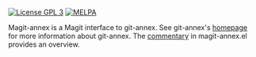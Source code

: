 [![License GPL 3][badge-license]](https://www.gnu.org/licenses/gpl-3.0.txt)
[![MELPA](https://melpa.org/packages/magit-annex-badge.svg)](https://melpa.org/#/magit-annex)

Magit-annex is a Magit interface to git-annex.  See git-annex's
[homepage][] for more information about git-annex.  The [commentary][]
in magit-annex.el provides an overview.

[homepage]: https://git-annex.branchable.com/
[commentary]: https://github.com/magit/magit-annex/blob/master/magit-annex.el#L25
[badge-license]: https://img.shields.io/badge/license-GPL_3-green.svg
